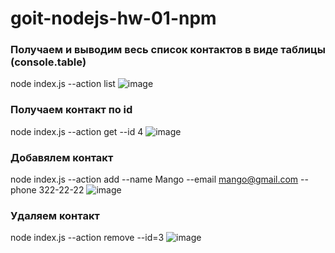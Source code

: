 # goit-nodejs-hw-01-npm

### Получаем и выводим весь список контактов в виде таблицы (console.table)

node index.js --action list
![image](https://ibb.co/0yHTQdT)

### Получаем контакт по id

node index.js --action get --id 4
![image](https://ibb.co/J3ywbXL)

### Добавялем контакт

node index.js --action add --name Mango --email mango@gmail.com --phone 322-22-22
![image](https://ibb.co/4Z6Vbvp)

### Удаляем контакт

node index.js --action remove --id=3
![image](https://ibb.co/BPwRbF3)
